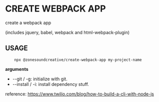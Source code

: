 # CREATE WEBPACK APP

create a webpack app

(includes jquery, babel, webpack and html-webpack-plugin)

## USAGE

```shell
    npx @zonesoundcreative/create-webpack-app my-project-name
```
**arguments**
* --git / -g: initialize with git.
* --install / -i: install dependency stuff.


reference: https://www.twilio.com/blog/how-to-build-a-cli-with-node-js
